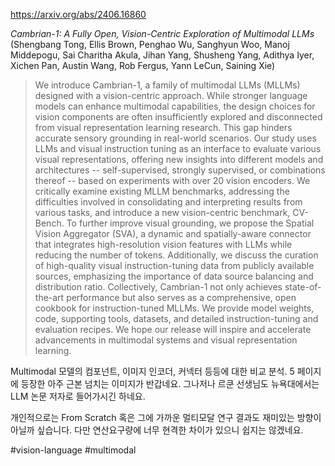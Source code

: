 https://arxiv.org/abs/2406.16860

*Cambrian-1: A Fully Open, Vision-Centric Exploration of Multimodal LLMs* (Shengbang Tong, Ellis Brown, Penghao Wu, Sanghyun Woo, Manoj Middepogu, Sai Charitha Akula, Jihan Yang, Shusheng Yang, Adithya Iyer, Xichen Pan, Austin Wang, Rob Fergus, Yann LeCun, Saining Xie)

> We introduce Cambrian-1, a family of multimodal LLMs (MLLMs) designed with a vision-centric approach. While stronger language models can enhance multimodal capabilities, the design choices for vision components are often insufficiently explored and disconnected from visual representation learning research. This gap hinders accurate sensory grounding in real-world scenarios. Our study uses LLMs and visual instruction tuning as an interface to evaluate various visual representations, offering new insights into different models and architectures -- self-supervised, strongly supervised, or combinations thereof -- based on experiments with over 20 vision encoders. We critically examine existing MLLM benchmarks, addressing the difficulties involved in consolidating and interpreting results from various tasks, and introduce a new vision-centric benchmark, CV-Bench. To further improve visual grounding, we propose the Spatial Vision Aggregator (SVA), a dynamic and spatially-aware connector that integrates high-resolution vision features with LLMs while reducing the number of tokens. Additionally, we discuss the curation of high-quality visual instruction-tuning data from publicly available sources, emphasizing the importance of data source balancing and distribution ratio. Collectively, Cambrian-1 not only achieves state-of-the-art performance but also serves as a comprehensive, open cookbook for instruction-tuned MLLMs. We provide model weights, code, supporting tools, datasets, and detailed instruction-tuning and evaluation recipes. We hope our release will inspire and accelerate advancements in multimodal systems and visual representation learning.

Multimodal 모델의 컴포넌트, 이미지 인코더, 커넥터 등등에 대한 비교 분석. 5 페이지에 등장한 아주 근본 넘치는 이미지가 반갑네요. 그나저나 르쿤 선생님도 뉴욕대에서는 LLM 논문 저자로 들어가시긴 하네요.

개인적으로는 From Scratch 혹은 그에 가까운 멀티모달 연구 결과도 재미있는 방향이 아닐까 싶습니다. 다만 연산요구량에 너무 현격한 차이가 있으니 쉽지는 않겠네요.

#vision-language #multimodal 